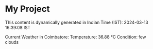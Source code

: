 # My Project

This content is dynamically generated in Indian Time (IST): 2024-03-13 16:39:08 IST


Current Weather in Coimbatore:
Temperature: 36.88 °C
Condition: few clouds
